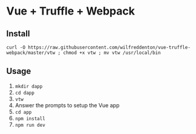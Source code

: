 # Vue + Truffle + Webpack

## Install

```
curl -O https://raw.githubusercontent.com/wilfreddenton/vue-truffle-webpack/master/vtw ; chmod +x vtw ; mv vtw /usr/local/bin
```

## Usage

1. `mkdir dapp`
2. `cd dapp`
3. `vtw`
4. Answer the prompts to setup the Vue app
5. `cd app`
6. `npm install`
7. `npm run dev`
